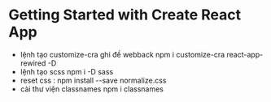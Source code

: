# Getting Started with Create React App

-  lệnh tạo customize-cra ghi đề webback
   npm i customize-cra react-app-rewired -D
-  lệnh tạo scss
   npm i -D sass
-  reset css : npm install --save normalize.css
-  cài thư viện classnames
   npm i classnames
